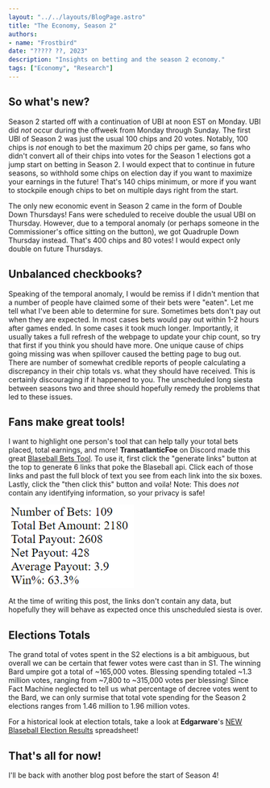 ```yaml
---
layout: "../../layouts/BlogPage.astro"
title: "The Economy, Season 2"
authors: 
- name: "Frostbird"
date: "????? ??, 2023"
description: "Insights on betting and the season 2 economy."
tags: ["Economy", "Research"]
---
```


## So what's new?
Season 2 started off with a continuation of UBI at noon EST on Monday. UBI did *not* occur during the offweek from Monday through Sunday. The first UBI of Season 2 was just the usual 100 chips and 20 votes. Notably, 100 chips is *not* enough to bet the maximum 20 chips per game, so fans who didn't convert all of their chips into votes for the Season 1 elections got a jump start on betting in Season 2. I would expect that to continue in future seasons, so withhold some chips on election day if you want to maximize your earnings in the future! That's 140 chips minimum, or more if you want to stockpile enough chips to bet on multiple days right from the start.

The only new economic event in Season 2 came in the form of Double Down Thursdays! Fans were scheduled to receive double the usual UBI on Thursday. However, due to a temporal anomaly (or perhaps someone in the Commissioner's office sitting on the button), we got Quadruple Down Thursday instead. That's 400 chips and 80 votes! I would expect only double on future Thursdays.

## Unbalanced checkbooks?
Speaking of the temporal anomaly, I would be remiss if I didn't mention that a number of people have claimed some of their bets were "eaten". Let me tell what I've been able to determine for sure. Sometimes bets don't pay out when they are expected. In most cases bets would pay out within 1-2 hours after games ended. In some cases it took much longer. Importantly, it usually takes a full refresh of the webpage to update your chip count, so try that first if you think you should have more. One unique cause of chips going missing was when spillover caused the betting page to bug out. There are number of somewhat credible reports of people calculating a discrepancy in their chip totals vs. what they should have received. This is certainly discouraging if it happened to you. The unscheduled long siesta between seasons two and three should hopefully remedy the problems that led to these issues.

## Fans make great tools!
I want to highlight one person's tool that can help tally your total bets placed, total earnings, and more! **TransatlanticFoe** on Discord made this great [Blaseball Bets Tool](https://lgmbldm.github.io/blaseball-bet-stats/). To use it, first click the "generate links" button at the top to generate 6 links that poke the Blaseball api. Click each of those links and past the full block of text you see from each link into the six boxes. Lastly, click the "then click this" button and voila! Note: This does *not* contain any identifying information, so your privacy is safe!

![An image of the output of the Blaseball Bets Tool. Number of Bets: 109, Total Bet Amount: 2180, Total Payout: 2608, Net Payout: 428, Average Payout: 3.9, Win%: 63.3%"](BlaseballBetStats.png)

At the time of writing this post, the links don't contain any data, but hopefully they will behave as expected once this unscheduled siesta is over.

## Elections Totals
The grand total of votes spent in the S2 elections is a bit ambiguous, but overall we can be certain that fewer votes were cast than in S1. The winning Bard umpire got a total of ~165,000 votes. Blessing spending totaled ~1.3 million votes, ranging from ~7,800 to ~315,000 votes per blessing! Since Fact Machine neglected to tell us what percentage of decree votes went to the Bard, we can only surmise that total vote spending for the Season 2 elections ranges from 1.46 million to 1.96 million votes.

For a historical look at election totals, take a look at **Edgarware**'s [NEW Blaseball Election Results](https://lgmbldm.github.io/blaseball-bet-stats/) spreadsheet!

## That's all for now!
I'll be back with another blog post before the start of Season 4!